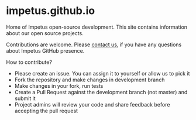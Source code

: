 # impetus.github.io

Home of Impetus open-source development. This site contains information about our open source projects.

Contributions are welcome. Please <a class="nav-link" href="https://www.impetus.com/contact" target="_blank">contact us</a>, if you have any questions about Impetus GitHub presence.

How to contribute?

- Please create an issue. You can assign it to yourself or allow us to pick it
- Fork the repository and make changes in development branch
- Make changes in your fork, run tests
- Create a Pull Request against the development branch (not master) and submit it
- Project admins will review your code and share feedback before accepting the pull request

